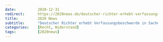 ```yaml
---
date:          2020-12-31
redirect:      https://2020news.de/deutscher-richter-erhebt-verfassungsbeschwerde-in-sachen-corona/
title:         2020 News
subtitle:      "Deutscher Richter erhebt Verfassungsbeschwerde in Sachen Corona"
categories:    [Recht, Widerstand]
tags:          [2020news]
---
```

